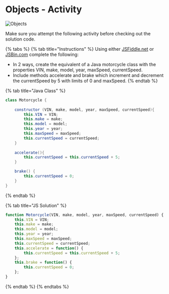 # Objects - Activity

![Objects](../.gitbook/assets/image%20%2892%29.png)

Make sure you attempt the following activity before checking out the solution code.

{% tabs %}
{% tab title="Instructions" %}
Using either [JSFiddle.net](www.jsfiddle.net) or [JSBin.com](www.JSBin.com) complete the following:

* In 2 ways, create the equivalent of a Java motorcycle class with the properties VIN, make, model, year, maxSpeed, currentSpeed.
* Include methods accelerate and brake which increment and decrement the currentSpeed by 5 with limits of 0 and maxSpeed.
{% endtab %}

{% tab title="Java Class" %}
```java
class Motorcycle {
	
	constructor (VIN, make, model, year, maxSpeed, currentSpeed){
		this.VIN = VIN;
		this.make = make;
        this.model = model;
        this.year = year;
        this.maxSpeed = maxSpeed;
        this.currentSpeed = currentSpeed;
	}
	
	accelerate(){
        this.currentSpeed = this.currentSpeed + 5;
	}

    brake() {
        this.currentSpeed = 0;
    }
}
```
{% endtab %}

{% tab title="JS Solution" %}
```javascript
function Motorcycle(VIN, make, model, year, maxSpeed, currentSpeed) {
    this.VIN = VIN;
    this.make = make;
    this.model = model;
    this.year = year;
    this.maxSpeed = maxSpeed;
    this.currentSpeed = currentSpeed;
    this.accelerate = function() {
        this.currentSpeed = this.currentSpeed + 5;
    };
    this.brake = function() {
        this.currentSpeed = 0;
    };
}
```
{% endtab %}
{% endtabs %}

